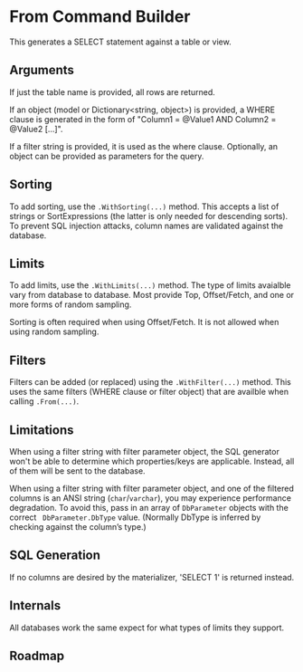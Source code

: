 ﻿# From Command Builder

This generates a SELECT statement against a table or view.

## Arguments

If just the table name is provided, all rows are returned.

If an object (model or Dictionary<string, object>) is provided, a WHERE clause is generated in the form of "Column1 = @Value1 AND Column2 = @Value2 [...]".
     
If a filter string is provided, it is used as the where clause. Optionally, an object can be provided as parameters for the query.

## Sorting 

To add sorting, use the `.WithSorting(...)` method. This accepts a list of strings or SortExpressions (the latter is only needed for descending sorts). To prevent SQL injection attacks, column names are validated against the database. 

## Limits

To add limits, use the `.WithLimits(...)` method. The type of limits avaialble vary from database to database. Most provide Top, Offset/Fetch, and one or more forms of random sampling.

Sorting is often required when using Offset/Fetch. It is not allowed when using random sampling.

## Filters

Filters can be added (or replaced) using the `.WithFilter(...)` method. This uses the same filters (WHERE clause or filter object) that are availble when calling `.From(...)`.

## Limitations

When using a filter string with filter parameter object, the SQL generator won't be able to determine which properties/keys are applicable. Instead, all of them will be sent to the database.

When using a filter string with filter parameter object, and one of the filtered columns is an ANSI string (`char`/`varchar`), you may experience performance degradation. To avoid this, pass in an array of `DbParameter` objects with the correct ` DbParameter.DbType` value. (Normally DbType is inferred by checking against the column’s type.) 

## SQL Generation

If no columns are desired by the materializer, 'SELECT 1' is returned instead.

## Internals

All databases work the same expect for what types of limits they support.

## Roadmap

